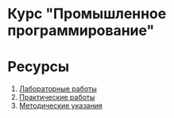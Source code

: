 # Курс "Промышленное программирование"

# Ресурсы

1. [Лабораторные работы](./ЛР/Readme.md)
2. [Практические работы](./ПР/Readme.md)
3. [Методические указания](./МУ/Readme.md)

